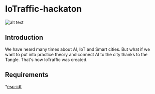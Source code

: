 # IoTraffic-hackaton
![alt text](https://github.com/elRaulito/Iotraffic-hackaton/blob/main/images/cover.png?raw=true)
## Introduction
We have heard many times about AI, IoT and Smart cities. But what if we want to put into practice theory and connect AI to the city thanks to the Tangle. That's how IoTraffic was created.

## Requirements

*[esp-idf](https://docs.espressif.com/projects/esp-idf/en/latest/esp32/get-started/index.html#step-2-get-esp-idf)
